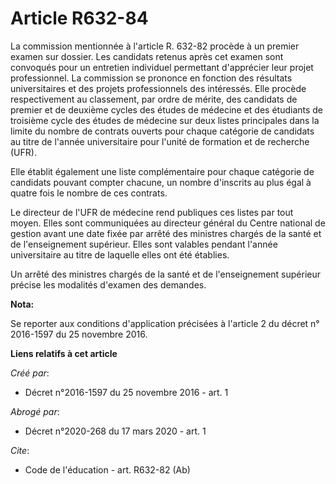 # Article R632-84

La commission mentionnée à l'article R. 632-82 procède à un premier examen sur dossier. Les candidats retenus après cet
examen sont convoqués pour un entretien individuel permettant d'apprécier leur projet professionnel. La commission se
prononce en fonction des résultats universitaires et des projets professionnels des intéressés. Elle procède respectivement
au classement, par ordre de mérite, des candidats de premier et de deuxième cycles des études de médecine et des étudiants de
troisième cycle des études de médecine sur deux listes principales dans la limite du nombre de contrats ouverts pour chaque
catégorie de candidats au titre de l'année universitaire pour l'unité de formation et de recherche (UFR). 

Elle établit également une liste complémentaire pour chaque catégorie de candidats pouvant compter chacune, un nombre
d'inscrits au plus égal à quatre fois le nombre de ces contrats. 

Le directeur de l'UFR de médecine rend publiques ces listes par tout moyen. Elles sont communiquées au directeur général du
Centre national de gestion avant une date fixée par arrêté des ministres chargés de la santé et de l'enseignement supérieur.
Elles sont valables pendant l'année universitaire au titre de laquelle elles ont été établies. 

Un arrêté des ministres chargés de la santé et de l'enseignement supérieur précise les modalités d'examen des demandes.

**Nota:**

Se reporter aux conditions d'application précisées à l'article 2 du décret n° 2016-1597 du 25 novembre 2016.

**Liens relatifs à cet article**

_Créé par_:

  - Décret n°2016-1597 du 25 novembre 2016 - art. 1

_Abrogé par_:

  - Décret n°2020-268 du 17 mars 2020 - art. 1

_Cite_:

  - Code de l'éducation - art. R632-82 (Ab)
